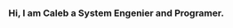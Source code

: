 <!DOCTYPE html>
<html>
<head>
</head>
<body>
    <h3> Hi, I am Caleb a System Engenier and Programer. <h3>     
</body>
</html>

